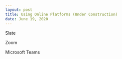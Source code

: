 ```yaml
---
layout: post
title: Using Online Platforms (Under Construction)  
date: June 19, 2020
--- 
```

Slate

Zoom

Microsoft Teams

